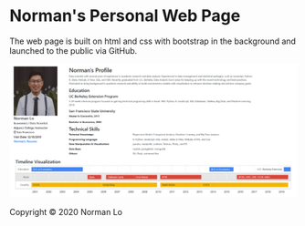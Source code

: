 # Norman's Personal Web Page
The web page is built on html and css with bootstrap in the background and launched to the public via GitHub.

![page image](images/page.png)

Copyright © 2020 Norman Lo
